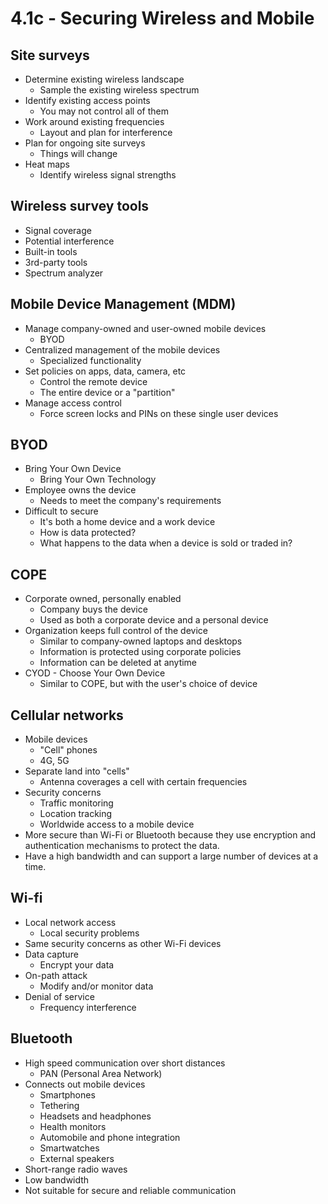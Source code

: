 # 4.1c - Securing Wireless and Mobile
## Site surveys
- Determine existing wireless landscape
	- Sample the existing wireless spectrum
- Identify existing access points
	- You may not control all of them
- Work around existing frequencies
	- Layout and plan for interference
- Plan for ongoing site surveys
	- Things will change
- Heat maps
	- Identify wireless signal strengths
## Wireless survey tools
- Signal coverage
- Potential interference
- Built-in tools
- 3rd-party tools
- Spectrum analyzer
## Mobile Device Management  (MDM)
- Manage company-owned and user-owned mobile devices
	- BYOD
- Centralized management of the mobile devices
	- Specialized functionality
- Set policies on apps, data, camera, etc
	- Control the remote device
	- The entire device or a "partition"
- Manage access control
	- Force screen locks and PINs on these single user devices
## BYOD
- Bring Your Own Device
	- Bring Your Own Technology
- Employee owns the device
	- Needs to meet the company's requirements
- Difficult to secure
	- It's both a home device and a work device
	- How is data protected?
	- What happens to the data when a device is sold or traded in?
## COPE
- Corporate owned, personally enabled
	- Company buys the device
	- Used as both a corporate device and a personal device
- Organization keeps full control of the device
	- Similar to company-owned laptops and desktops
	- Information is protected using corporate policies
	- Information can be deleted at anytime
- CYOD - Choose Your Own Device
	- Similar to COPE, but with the user's choice of device
## Cellular networks
- Mobile devices
	- "Cell" phones
	- 4G, 5G
- Separate land into "cells"
	- Antenna coverages a cell with certain frequencies
- Security concerns
	- Traffic monitoring
	- Location tracking
	- Worldwide access to a mobile device
- More secure than Wi-Fi or Bluetooth because they use encryption and authentication mechanisms to protect the data.
- Have a high bandwidth and can support a large number of devices at a time.
## Wi-fi
- Local network access
	- Local security problems
- Same security concerns as other Wi-Fi devices
- Data capture
	- Encrypt your data
- On-path attack
	- Modify and/or monitor data
- Denial of service
	- Frequency interference
## Bluetooth
- High speed communication over short distances
	- PAN (Personal Area Network)
- Connects out mobile devices
	- Smartphones
	- Tethering
	- Headsets and headphones
	- Health monitors
	- Automobile and phone integration
	- Smartwatches
	- External speakers
- Short-range radio waves
- Low bandwidth
- Not suitable for secure and reliable communication
